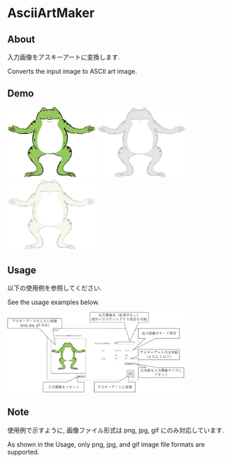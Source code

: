 # AsciiArtMaker
## About
入力画像をアスキーアートに変換します.

Converts the input image to ASCII art image.

## Demo
<img src="https://github.com/okamoto-r/AsciiArtMaker/blob/main/image/kaeru.jpg" width="200" alt="Input Image" title="入力画像 Input Image">
<img src="https://github.com/okamoto-r/AsciiArtMaker/blob/main/image/kaeru_monochrome.png" width="200" alt="Monochrome ASCII Art Image" title="アスキーアート画像(モノクロ) ASCII art Image (Mode is Monochrome)">
<img src="https://github.com/okamoto-r/AsciiArtMaker/blob/main/image/kaeru_color.png" width="200" alt="Color ASCII Art Image" title="アスキーアート画像(カラー) ASCII art Image (Mode is Color)">

## Usage
以下の使用例を参照してください.

See the usage examples below.

<img src="https://github.com/okamoto-r/AsciiArtMaker/blob/main/image/example.png" width="400" alt="Example of Usage" title="使用例(Example of Usage)">

## Note
使用例で示すように, 画像ファイル形式は png, jpg, gif にのみ対応しています.

As shown in the Usage, only png, jpg, and gif image file formats are supported.
